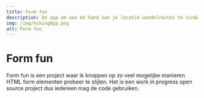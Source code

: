 ```yaml
---
title: Form fun
description: De app om aan de hand van je locatie wandelroutes te vinden
img: /img/hikingApp.png
alt: Form fun
---
```


# Form fun

Form fun is een project waar ik knoppen op zo veel mogelijke manieren HTML form elementen probeer te stijlen.
Het is een work in progress open source project dus iedereen mag de code gebruiken.
